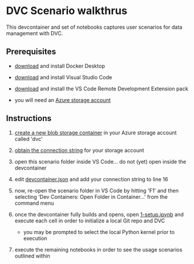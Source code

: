 # DVC Scenario walkthrus

This devcontainer and set of notebooks captures user scenarios for data management with DVC.

## Prerequisites

- [download](https://www.docker.com/products/docker-desktop/) and install Docker Desktop

- [download](https://code.visualstudio.com/download) and install Visual Studio Code

- [download](https://marketplace.visualstudio.com/items?itemName=ms-vscode-remote.vscode-remote-extensionpack) and install the VS Code Remote Development Extension pack

- you will need an [Azure storage account](https://learn.microsoft.com/en-us/azure/storage/common/storage-account-create?tabs=azure-portal)

## Instructions

1. [create a new blob storage container](https://learn.microsoft.com/en-us/azure/storage/blobs/blob-containers-portal) in your Azure storage account called 'dvc'

1. [obtain the connection string](https://learn.microsoft.com/en-us/azure/storage/common/storage-account-get-info?tabs=portal#get-a-connection-string-for-the-storage-account) for your storage account

1. open this scenario folder inside VS Code... do not (yet) open inside the devcontainer

1. edit [devcontainer.json](./.devcontainer/devcontainer.json) and add your connection string to line 16

1. now, re-open the scenario folder in VS Code by hitting 'F1' and then selecting 'Dev Containers: Open Folder in Container...' from the command menu

1. once the devcontainer fully builds and opens, open [1-setup.ipynb](/workspace/code/1-setup.ipynb) and execute each cell in order to initialize a local Git repo and DVC

    - you may be prompted to select the local Python kernel prior to execution

1. execute the remaining notebooks in order to see the usage scenarios outlined within
